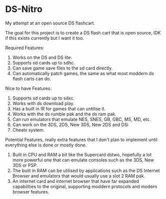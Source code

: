 # DS-Nitro
My attempt at an open source DS flashcart.

The goal for this project is to create a DS flash cart that is open source, IDK if this exists currently but I want it too.


Required Features:
1. Works on the DS and DS lite.
2. Supports sd cards up to sdhc.
3. Can save game save files to the sd card directly.
4. Can automatically patch games, the same as what most moddern ds flash carts can do.


Nice to have Features:
1. Supports sd cards up to sdxc.
2. Works with ds download play.
3. Has a built in IR for games that can untilise it.
4. Works with the ds rumble pak and the ds ram pak.
5. Can run emulators that emulate NES, SNES, GB, GBC, MS, MD, etc.
6. Can work on the 3DS, 2DS, New 3DS, New 2DS and DSi
7. Cheats system.


Potential Features, really extra features that I don't plan to implement until everything else is done or mostly done.
1. Built in CPU and RAM a bit like the Supercard dstwo, hopefully a lot more powerful one that can emulate consoles such as the 3DS, New 3DS or PSP.
2. The built in RAM can be utilised by applications such as the DS Internet Browser and emulators that would usually use a slot 2 RAM pak.
3. An internet card and internet browser that have far expanded capabilities to the original, supporting moddern protocols and modern browser features.
